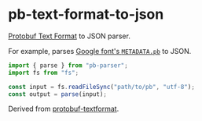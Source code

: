 # pb-text-format-to-json

[Protobuf Text Format](https://developers.google.com/protocol-buffers/docs/reference/cpp/google.protobuf.text_format) to JSON parser.

For example, parses [Google font's `METADATA.pb`](https://github.com/google/fonts/blob/master/apache/roboto/METADATA.pb) to JSON.

```js
import { parse } from "pb-parser";
import fs from "fs";

const input = fs.readFileSync("path/to/pb", "utf-8");
const output = parse(input);
```

Derived from [protobuf-textformat](https://github.com/brotchie/protobuf-textformat).
